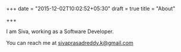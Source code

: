 +++
date = "2015-12-02T10:02:52+05:30"
draft = true
title = "About"

+++

I am Siva, working as a Software Developer.

You can reach me at sivaprasadreddy.k@gmail.com

